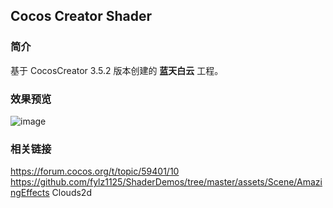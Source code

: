 ## Cocos Creator Shader

### 简介
基于 CocosCreator 3.5.2 版本创建的 **蓝天白云** 工程。

### 效果预览
![image](../../../gif/202207/2022070411.gif)

### 相关链接
https://forum.cocos.org/t/topic/59401/10        
https://github.com/fylz1125/ShaderDemos/tree/master/assets/Scene/AmazingEffects Clouds2d
